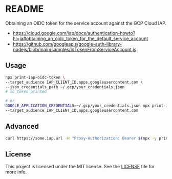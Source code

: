 # README

Obtaining an OIDC token for the service account against the GCP Cloud IAP.

* https://cloud.google.com/iap/docs/authentication-howto?hl=ja#obtaining_an_oidc_token_for_the_default_service_account
* https://github.com/googleapis/google-auth-library-nodejs/blob/main/samples/idTokenFromServiceAccount.js

## Usage

```bash
npx print-iap-oidc-token \
--target_audience IAP_CLIENT_ID.apps.googleusercontent.com \
--json_credentials_path ~/.gcp/your_credentials.json
# id token printed

# or
GOOGLE_APPLICATION_CREDENTIALS=~/.gcp/your_credentials.json npx print-iap-oidc-token \
--target_audience IAP_CLIENT_ID.apps.googleusercontent.com
```

## Advanced

```bash
curl https://some.iap.url -H "Proxy-Authorization: Bearer $(npx -y print-iap-oidc-token --target_audience IAP_CLIENT_ID.apps.googleusercontent.com --json_credentials_path ~/.gcp/your_credentials.json)"
```

## License

This project is licensed under the MIT license. See the [LICENSE](LICENSE) file for more info.
